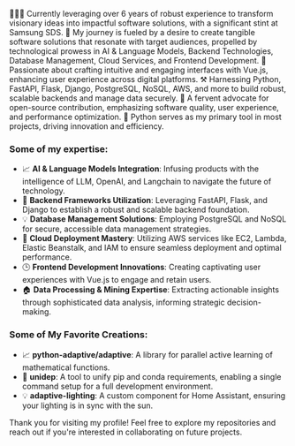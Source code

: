 👷🏻‍♂️ Currently leveraging over 6 years of robust experience to transform visionary ideas into impactful software solutions, with a significant stint at Samsung SDS.
🌟 My journey is fueled by a desire to create tangible software solutions that resonate with target audiences, propelled by technological prowess in AI & Language Models, Backend Technologies, Database Management, Cloud Services, and Frontend Development.
🎨 Passionate about crafting intuitive and engaging interfaces with Vue.js, enhancing user experience across digital platforms.
⚒️ Harnessing Python, FastAPI, Flask, Django, PostgreSQL, NoSQL, AWS, and more to build robust, scalable backends and manage data securely.
🏅 A fervent advocate for open-source contribution, emphasizing software quality, user experience, and performance optimization.
🐍 Python serves as my primary tool in most projects, driving innovation and efficiency.
### Some of my expertise:
- 📈 **AI & Language Models Integration**: Infusing products with the intelligence of LLM, OpenAI, and Langchain to navigate the future of technology.
- 🧬 **Backend Frameworks Utilization**: Leveraging FastAPI, Flask, and Django to establish a robust and scalable backend foundation.
- 💡 **Database Management Solutions**: Employing PostgreSQL and NoSQL for secure, accessible data management strategies.
- 📝 **Cloud Deployment Mastery**: Utilizing AWS services like EC2, Lambda, Elastic Beanstalk, and IAM to ensure seamless deployment and optimal performance.
- 🕒 **Frontend Development Innovations**: Creating captivating user experiences with Vue.js to engage and retain users.
- 🏠 **Data Processing & Mining Expertise**: Extracting actionable insights through sophisticated data analysis, informing strategic decision-making.
### Some of My Favorite Creations:
- 📈 **python-adaptive/adaptive**: A library for parallel active learning of mathematical functions.
- 🧬 **unidep**: A tool to unify pip and conda requirements, enabling a single command setup for a full development environment.
- 💡 **adaptive-lighting**: A custom component for Home Assistant, ensuring your lighting is in sync with the sun.

Thank you for visiting my profile! Feel free to explore my repositories and reach out if you're interested in collaborating on future projects.
